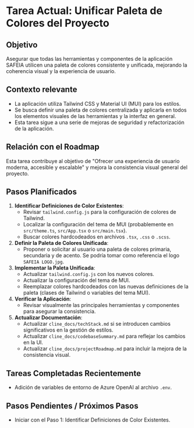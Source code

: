 # Tarea Actual: Unificar Paleta de Colores del Proyecto

## Objetivo

Asegurar que todas las herramientas y componentes de la aplicación SAFEIA utilicen una paleta de colores consistente y unificada, mejorando la coherencia visual y la experiencia de usuario.

## Contexto relevante

- La aplicación utiliza Tailwind CSS y Material UI (MUI) para los estilos.
- Se busca definir una paleta de colores centralizada y aplicarla en todos los elementos visuales de las herramientas y la interfaz en general.
- Esta tarea sigue a una serie de mejoras de seguridad y refactorización de la aplicación.

## Relación con el Roadmap

Esta tarea contribuye al objetivo de "Ofrecer una experiencia de usuario moderna, accesible y escalable" y mejora la consistencia visual general del proyecto.

## Pasos Planificados

1.  **Identificar Definiciones de Color Existentes**:
    *   Revisar `tailwind.config.js` para la configuración de colores de Tailwind.
    *   Localizar la configuración del tema de MUI (probablemente en `src/theme.ts`, `src/App.tsx` o `src/main.tsx`).
    *   Buscar colores hardcodeados en archivos `.tsx`, `.css` o `.scss`.
2.  **Definir la Paleta de Colores Unificada**:
    *   Proponer o solicitar al usuario una paleta de colores primaria, secundaria y de acento. Se podría tomar como referencia el logo `SAFEIA LOGO.jpg`.
3.  **Implementar la Paleta Unificada**:
    *   Actualizar `tailwind.config.js` con los nuevos colores.
    *   Actualizar la configuración del tema de MUI.
    *   Reemplazar colores hardcodeados con las nuevas definiciones de la paleta (clases de Tailwind o variables del tema MUI).
4.  **Verificar la Aplicación**:
    *   Revisar visualmente las principales herramientas y componentes para asegurar la consistencia.
5.  **Actualizar Documentación**:
    *   Actualizar `cline_docs/techStack.md` si se introducen cambios significativos en la gestión de estilos.
    *   Actualizar `cline_docs/codebaseSummary.md` para reflejar los cambios en la UI.
    *   Actualizar `cline_docs/projectRoadmap.md` para incluir la mejora de la consistencia visual.

## Tareas Completadas Recientemente

- Adición de variables de entorno de Azure OpenAI al archivo `.env`.

## Pasos Pendientes / Próximos Pasos

- Iniciar con el Paso 1: Identificar Definiciones de Color Existentes.
